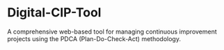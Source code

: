 # Digital-CIP-Tool
A comprehensive web-based tool for managing continuous improvement projects using the PDCA (Plan-Do-Check-Act) methodology.
